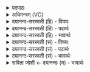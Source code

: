 <details><summary>पदपाठः</summary>

अग्ने॑। वा॒ज॒जि॒दिति॑ वाजऽजित्। वाज॑म्। त्वा॒। स॒रि॒ष्यन्त॑म्। वा॒ज॒जित॒मिति॑ वाज॒ऽजित॑म्। सम्। मा॒र्ज्मि॒। नमः॑। दे॒वेभ्यः॑। स्व॒धा। पि॒तृभ्य॒ इति॑ पि॒तृऽभ्यः॑। सु॒यमे॒ऽइति॑ सु॒ऽयमे॑। मे॒। भू॒या॒स्त॒म्। ७।
</details>

<details><summary>अधिमन्त्रम् (VC)</summary>

- अग्निर्देवता
- परमेष्ठी प्रजापतिर्ऋषिः
- बृहती
- मध्यमः
</details>

<details><summary>दयानन्द-सरस्वती (हि) - विषयः</summary>

फिर वह यज्ञ कैसा है, सो अगले मन्त्र में प्रकाशित किया है ॥
</details>

<details><summary>दयानन्द-सरस्वती (हि) - पदार्थः</summary>

पदार्थान्वयभाषाः -  जिससे यह (अग्ने) अग्नि (वाजजित्) अर्थात् जो उत्कृष्ट अन्न को प्राप्त करानेवाला होके सब पदार्थों को शुद्ध करता है, इससे मैं (त्वा) उस (वाजम्) वेगवाले (सरिष्यन्तम्) सब पदार्थों को अन्तरिक्ष में पहुँचाने और (वाजजितम्) [वाज] अर्थात् युद्ध को जीतानेवाले भौतिक अग्नि को (सम्मार्ज्मि) अच्छी प्रकार शुद्ध करता हूँ, यज्ञ में युक्त किये हुए जिस अग्नि से (देवेभ्यः) सुखकारक पूर्वोक्त वसु आदि से सुख के लिये (नमः) अत्यन्त मधुर श्रेष्ठ जल तथा (पितृभ्यः) पालन के हेतु जो वसन्त आदि ऋतु हैं, उनसे जो आरोग्य के लिये (स्वधा) अमृतात्मक अन्न किये जाते हैं, वे (सुयमे) बल वा पराक्रम के देनेवाले उस यज्ञ से (मे) मेरे लिये (भूयास्तम्) होवें ॥७॥
</details>

<details><summary>दयानन्द-सरस्वती (हि) - भावार्थः</summary>

भावार्थभाषाः -  ईश्वर उपदेश करता है कि प्रथम मन्त्र में कहे हुए यज्ञ का मुख्य साधन अग्नि होता है, क्योंकि जैसे प्रत्यक्ष में भी उसकी लपट देखने में आती है, वैसे अग्नि का ऊपर ही को चलने जलने का स्वभाव है तथा सब पदार्थों के छिन्न-भिन्न करने का भी उसका स्वभाव है और यान वा अस्त्र-शस्त्रों में अच्छी प्रकार युक्त किया हुआ शीघ्र गमन वा विजय का हेतु होकर वसन्त आदि ऋतुओं से उत्तम-उत्तम पदार्थों का सम्पादन करके अन्न और जल को शुद्ध वा सुख देनेवाले कर देता है, ऐसा जानना चाहिये ॥७॥
</details>

<details><summary>दयानन्द-सरस्वती (सं) - विषयः</summary>

पुनः स यज्ञः कीदृश इत्युपदिश्यते ॥
</details>

<details><summary>दयानन्द-सरस्वती (सं) - पदार्थः</summary>

पदार्थान्वयभाषाः -  यतोऽयम[ग्नेऽ]ग्निर्वाजजिद् भूत्वा सर्वान् पदार्थान् संमार्ष्टि, तस्मात् [त्वा] तमहं वाजं सरिष्यन्तं वाजजितं संमार्ज्मि, येन यज्ञेन प्रयुक्तेनाग्निना देवेभ्यो नमः पितृभ्यः स्वधा सुयमे भवतस्तेनैते मे मम सुयमे भूयास्तं भूयास्ताम् ॥७॥
</details>

<details><summary>दयानन्द-सरस्वती (सं) - भावार्थः</summary>

भावार्थभाषाः -  ईश्वर उपदिशति−मनुष्यैर्यः पूर्वमन्त्रोक्तोऽग्निः [सः] यज्ञस्य मुख्यसाधनः कर्त्तव्यः। कुतः? अग्नेरूर्ध्वगमनशीलेन सर्वपदार्थछेदकत्वाच्च। यानास्त्रेषु सम्यक् प्रयुक्तः शीघ्रगमनविजयहेतुः सन्नृतुभिर्दिव्यान् पदार्थान् सम्पाद्य शुद्धे सुखप्रापके अन्नजले करोतीति विज्ञातव्यम् ॥७॥
</details>

<details><summary>सविता जोशी ← दयानन्दः (म) - भावार्थः</summary>

भावार्थभाषाः -  ईश्वराच्या उपदेशानुसार पूर्वोक्त मंत्रात सांगितलेल्या यज्ञाचे मुख्य साधन अग्नी आहे. कारण प्रत्यक्षात अग्नीची ज्वाला वर जाते हे दिसून येते. अग्नीचा स्वभाव वर जाण्याचा आहे. सर्व पदार्थांचे भेदन करण्याचाही त्याचा स्वभाव आहे. शस्त्रास्त्रांमध्ये चांगल्या प्रकारे युक्त करून शीघ्र गमन करण्याचे किंवा विजय मिळविण्याचे कारणही अग्नीच होय. अग्नीमुळेच वसंत इत्यादी ऋतूंमध्ये उत्तम उत्तम पदार्थांची प्राप्ती होते. अन्न व जल शुद्ध होते, असा हा अग्नी सुखकारक आहे हे जाणले पाहिजे.
</details>